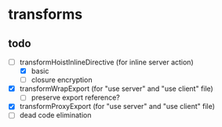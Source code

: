 # transforms

## todo

- [ ] transformHoistInlineDirective (for inline server action)
  - [x] basic
  - [ ] closure encryption
- [x] transformWrapExport (for "use server" and "use client" file)
  - [ ] preserve export reference?
- [x] transformProxyExport (for "use server" and "use client" file)
- [ ] dead code elimination
